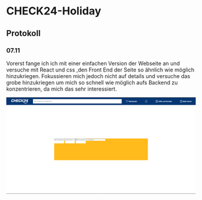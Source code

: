 # CHECK24-Holiday
## Protokoll
### 07.11
Vorerst fange ich ich mit einer einfachen Version der Webseite an und versuche mit React und css ,den Front End der Seite so ähnlich wie möglich hinzukriegen.
Fokussieren mich jedoch nicht auf details und versuche das grobe hinzukriegen um mich so schnell wie möglich aufs Backend zu konzentrieren, da mich das sehr interessiert.

![alt text](./check24-holiday/src/images/screenshots/screenshot1.png "Logo Title Text 1")